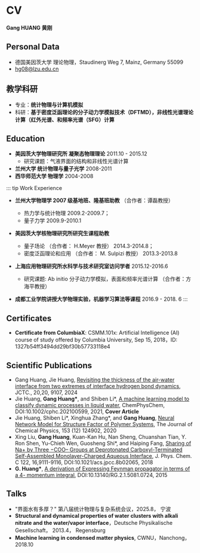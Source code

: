 # CV
**Gang HUANG 黄刚**
<!-- <img src='/images/about/dylan_circle.png' width='20%'> -->

## Personal Data
- 德国美因茨大学 理论物理，Staudinerg Weg 7, Mainz, Germany 55099
- <hg08@lzu.edu.cn>


## 教学科研
- 专业：**统计物理与计算机模拟**
- 科研：**基于密度泛函理论的分子动力学模拟技术（DFTMD），非线性光谱理论计算（红外光谱、和频率光谱（SFG）计算**

## Education
- **美因茨大学物理研究所 凝聚态物理理论**  2011.10 - 2015.12 
    - 研究课题：气液界面的结构和非线性光谱计算
- **兰州大学 统计物理与量子光学** 2008-2011 
- **西华师范大学 物理学** 2004-2008 

::: tip Work Experience
- **兰州大学物理学 2007 级基地班、隆基班助教** （合作者：谭磊教授） 
    - 热力学与统计物理 2009.2-2009.7；
    - 量子力学 2009.9-2010.1 

- **美因茨大学核物理研究所研究生课程助教**
    - 量子场论 （合作者： H.Meyer 教授） 2014.3-2014.8； 
    - 密度泛函理论和应用 （合作者： M. Sulpizi 教授） 2013.3-2013.8 

- **上海应用物理研究所水科学与技术研究室访问学者** 2015.12-2016.6 
    - 研究课题: Ab initio 分子动力学模拟，表面和频率光谱计算 （合作者：方海平教授） 

- **成都工业学院讲授大学物理实验，机器学习算法等课程** 2016.9 - 2018. 6
:::

## Certificates
- **Certificate from ColumbiaX**: CSMM.101x: Artificial Intelligence (AI) course of study offered by Columbia University, Sep 15, 2018，ID: 1327b54ff3494dd29bf30b57733118e4

## Scientific Publications
- Gang Huang, Jie Huang, [Revisiting the thickness of the air-water interface from two extremes of interface hydrogen bond dynamics](https://pubs.acs.org/doi/full/10.1021/acs.jctc.4c00457), JCTC., 20,20, 9107, 2024
- Jie Huang, **Gang Huang\***, and Shiben Li*, [A machine learning model to classify dynamic processes
in liquid water](https://chemistry-europe.onlinelibrary.wiley.com/doi/abs/10.1002/cphc.202100599), ChemPhysChem, DOI:10.1002/cphc.202100599, 2021, **Cover Article**
- Jie Huang, Shiben Li*, Xinghua Zhang*, and **Gang Huang**, [Neural Network Model for Structure Factor of Polymer Systems](https://aip.scitation.org/doi/full/10.1063/5.0022464), The Journal of Chemical Physics, 153 (12) 124902, 2020
- Xing Liu, **Gang Huang**, Kuan-Kan Hu, Nan Sheng, Chuanshan Tian, Y. Ron Shen, Yu-Chieh Wen, Guosheng Shi*, and Haiping Fang, [Sharing of Na+ by Three −COO– Groups at Deprotonated Carboxyl-Terminated Self-Assembled Monolayer-Charged Aqueous Interface](https://pubs.acs.org/doi/10.1021/acs.jpcc.8b02065), J. Phys. Chem. C 122, 16,9111-9116, DOI:10.1021/acs.jpcc.8b02065, 2018
- **G. Huang\***, [A derivation of Expressing Feynman propagator in terms of a 4- momentum integral](https://www.researchgate.net/publication/280720823_A_derivation_of_Expressing_Feynman_propagator_in_terms_of_a_4-momentum_integral), DOI:10.13140/RG.2.1.5081.0724, 2015

## Talks
- "界面水有多厚？" 第八届统计物理与复杂系统会议，2025.8， 宁波
- **Structural and dynamical properties of water clusters with alkali nitrate and the water/vapor interface**，Deutsche Physikalische Gesellschaft， 2013.4， Regensburg 
- **Machine learning in condensed matter physics**, CWNU，Nanchong，2018.10

